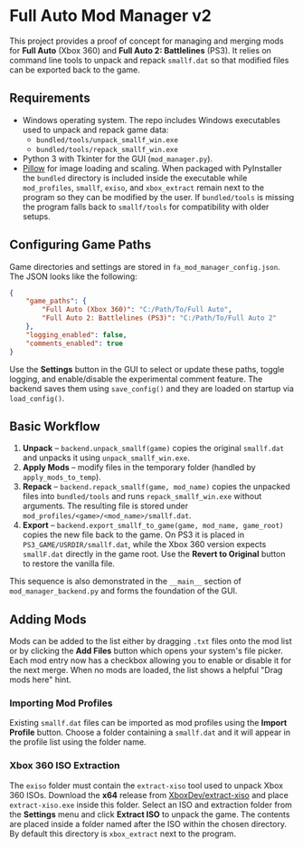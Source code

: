 # Full Auto Mod Manager v2

This project provides a proof of concept for managing and merging mods for **Full Auto** (Xbox 360) and **Full Auto 2: Battlelines** (PS3). It relies on command line tools to unpack and repack `smallf.dat` so that modified files can be exported back to the game.

## Requirements

- Windows operating system. The repo includes Windows executables used to unpack and repack game data:
  - `bundled/tools/unpack_smallf_win.exe`
  - `bundled/tools/repack_smallf_win.exe`
- Python 3 with Tkinter for the GUI (`mod_manager.py`).
- [Pillow](https://python-pillow.org/) for image loading and scaling.
When packaged with PyInstaller the `bundled` directory is included inside the executable while
`mod_profiles`, `smallf`, `exiso`, and `xbox_extract` remain next to the program so they can be modified by the user. If
`bundled/tools` is missing the program falls back to `smallf/tools` for compatibility with older setups.

## Configuring Game Paths

Game directories and settings are stored in `fa_mod_manager_config.json`. The JSON looks like the following:

```json
{
    "game_paths": {
        "Full Auto (Xbox 360)": "C:/Path/To/Full Auto",
        "Full Auto 2: Battlelines (PS3)": "C:/Path/To/Full Auto 2"
    },
    "logging_enabled": false,
    "comments_enabled": true
}
```

Use the **Settings** button in the GUI to select or update these paths, toggle logging, and enable/disable the experimental comment feature. The backend saves them using `save_config()` and they are loaded on startup via `load_config()`.

## Basic Workflow

1. **Unpack** – `backend.unpack_smallf(game)` copies the original `smallf.dat` and unpacks it using `unpack_smallf_win.exe`.
2. **Apply Mods** – modify files in the temporary folder (handled by `apply_mods_to_temp`).
3. **Repack** – `backend.repack_smallf(game, mod_name)` copies the unpacked files
   into `bundled/tools` and runs `repack_smallf_win.exe` without arguments. The
   resulting file is stored under `mod_profiles/<game>/<mod_name>/smallf.dat`.
4. **Export** – `backend.export_smallf_to_game(game, mod_name, game_root)` copies the new file back to the game. On PS3 it is placed in `PS3_GAME/USRDIR/smallf.dat`, while the Xbox 360 version expects `smallF.dat` directly in the game root. Use the **Revert to Original** button to restore the vanilla file.

This sequence is also demonstrated in the `__main__` section of `mod_manager_backend.py` and forms the foundation of the GUI.

## Adding Mods

Mods can be added to the list either by dragging `.txt` files onto the mod list
or by clicking the **Add Files** button which opens your system's file picker.
Each mod entry now has a checkbox allowing you to enable or disable it for the
next merge. When no mods are loaded, the list shows a helpful "Drag mods here" hint.

### Importing Mod Profiles

Existing `smallf.dat` files can be imported as mod profiles using the **Import
Profile** button. Choose a folder containing a `smallf.dat` and it will appear
in the profile list using the folder name.

### Xbox 360 ISO Extraction

The `exiso` folder must contain the `extract-xiso` tool used to unpack Xbox 360 ISOs.
Download the **x64** release from [XboxDev/extract-xiso](https://github.com/XboxDev/extract-xiso)
and place `extract-xiso.exe` inside this folder. Select an ISO and extraction
folder from the **Settings** menu and click **Extract ISO** to unpack the game.
The contents are placed inside a folder named after the ISO within the chosen
directory. By default this directory is `xbox_extract` next to the program.
